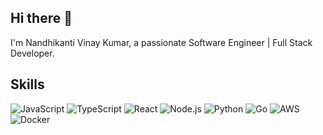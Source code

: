 ## Hi there 👋
I'm Nandhikanti Vinay Kumar, a passionate Software Engineer | Full Stack Developer.

## Skills

![JavaScript](https://img.shields.io/badge/-JavaScript-F7DF1E?logo=JavaScript&logoColor=000)
![TypeScript](https://img.shields.io/badge/-TypeScript-007ACC?logo=TypeScript&logoColor=white)
![React](https://img.shields.io/badge/-React-61DAFB?logo=React&logoColor=000)
![Node.js](https://img.shields.io/badge/-Node.js-339933?logo=Node.js&logoColor=white)
![Python](https://img.shields.io/badge/-Python-3776AB?logo=Python&logoColor=white)
![Go](https://img.shields.io/badge/-Go-00ADD8?logo=Go&logoColor=white)
![AWS](https://img.shields.io/badge/-AWS-232F3E?logo=Amazon-AWS&logoColor=white)
![Docker](https://img.shields.io/badge/-Docker-2496ED?logo=Docker&logoColor=white)

<!--
**hackerdud3/hackerdud3** is a ✨ _special_ ✨ repository because its `README.md` (this file) appears on your GitHub profile.

Here are some ideas to get you started:

- 🔭 I’m currently working on ...
- 🌱 I’m currently learning ...
- 👯 I’m looking to collaborate on ...
- 🤔 I’m looking for help with ...
- 💬 Ask me about ...
- 📫 How to reach me: ...
- 😄 Pronouns: ...
- ⚡ Fun fact: ...
-->

